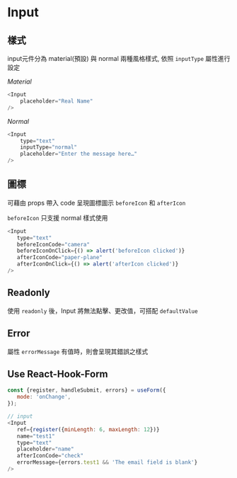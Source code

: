 # Input

## 樣式
input元件分為 material(預設) 與 normal 兩種風格樣式, 依照 `inputType` 屬性進行設定
        
*Material*
        
```javascript
<Input
    placeholder="Real Name"
/>
```
        
*Normal*

```javascript
<Input
    type="text"
    inputType="normal"
    placeholder="Enter the message here…"
/>
```
        
## 圖標
可藉由 props 帶入 code 呈現圖標圖示 `beforeIcon` 和 `afterIcon`

`beforeIcon` 只支援 normal 樣式使用

        
```javascript
<Input
   type="text"
   beforeIconCode="camera"
   beforeIconOnClick={() => alert('beforeIcon clicked')}
   afterIconCode="paper-plane"
   afterIconOnClick={() => alert('afterIcon clicked')}
/>
```

## Readonly
使用 `readonly` 後，Input 將無法點擊、更改值，可搭配 `defaultValue`

## Error
屬性 `errorMessage` 有值時，則會呈現其錯誤之樣式

## Use React-Hook-Form

```javascript
const {register, handleSubmit, errors} = useForm({
   mode: 'onChange',
});

// input
<Input
   ref={register({minLength: 6, maxLength: 12})}
   name="test1"
   type="text"
   placeholder="name"
   afterIconCode="check"
   errorMessage={errors.test1 && 'The email field is blank'}
/>
```
